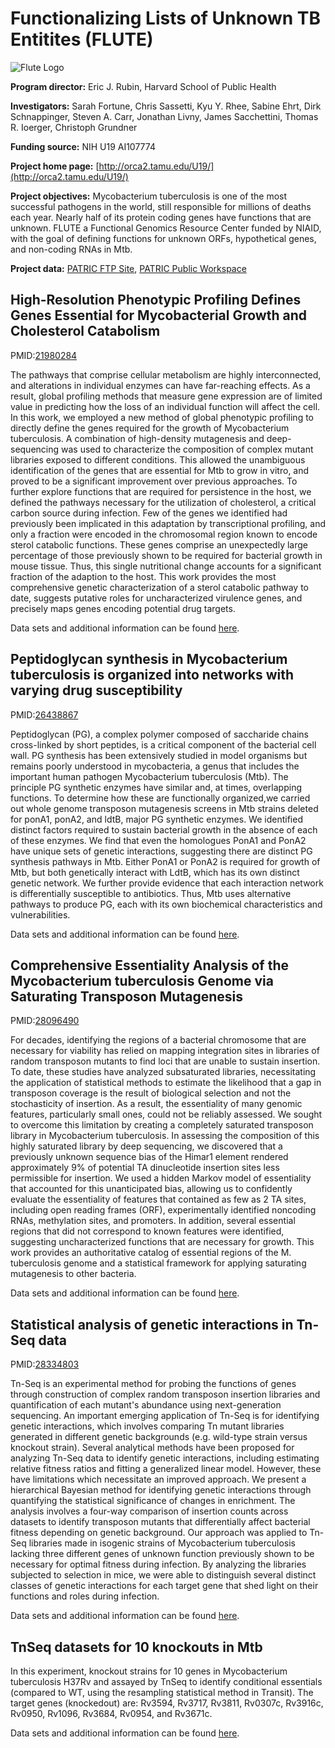 
# Functionalizing Lists of Unknown TB Entitites (FLUTE)

![Flute Logo](https://www.patricbrc.org/public/patric/images/FLUTE_logo_blue.png)

**Program director:** Eric J. Rubin, Harvard School of Public Health

**Investigators:** Sarah Fortune, Chris Sassetti, Kyu Y. Rhee, Sabine Ehrt, Dirk Schnappinger, Steven A. Carr, Jonathan Livny, James Sacchettini, Thomas R. Ioerger, Christoph Grundner

**Funding source:** NIH U19 AI107774

**Project home page:** [http://orca2.tamu.edu/U19/](http://orca2.tamu.edu/U19/)

**Project objectives:** Mycobacterium tuberculosis is one of the most successful pathogens in the world, still responsible for millions of deaths each year. Nearly half of its protein coding genes have functions that are unknown. FLUTE a Functional Genomics Resource Center funded by NIAID, with the goal of defining functions for unknown ORFs, hypothetical genes, and non-coding RNAs in Mtb.

**Project data:** [PATRIC FTP Site](ftp://ftp.patricbrc.org/BRC_Mirrors/FLUTE/), [PATRIC Public Workspace](https://www.patricbrc.org/workspace/PATRIC@patricbrc.org/home/Special%20Collections/NIAID%20Functional%20Genomics%20Centers/FLUTE%20-%20Functionalizing%20Lists%20of%20Unknown%20TB%20Entities)

## High-Resolution Phenotypic Profiling Defines Genes Essential for Mycobacterial Growth and Cholesterol Catabolism

PMID:[21980284](https://www.ncbi.nlm.nih.gov/pubmed/?term=21980284)

The pathways that comprise cellular metabolism are highly interconnected, and alterations in individual enzymes can have far-reaching effects. As a result, global profiling methods that measure gene expression are of limited value in predicting how the loss of an individual function will affect the cell. In this work, we employed a new method of global phenotypic profiling to directly define the genes required for the growth of Mycobacterium tuberculosis. A combination of high-density mutagenesis and deep-sequencing was used to characterize the composition of complex mutant libraries exposed to different conditions. This allowed the unambiguous identification of the genes that are essential for Mtb to grow in vitro, and proved to be a significant improvement over previous approaches. To further explore functions that are required for persistence in the host, we defined the pathways necessary for the utilization of cholesterol, a critical carbon source during infection. Few of the genes we identified had previously been implicated in this adaptation by transcriptional profiling, and only a fraction were encoded in the chromosomal region known to encode sterol catabolic functions. These genes comprise an unexpectedly large percentage of those previously shown to be required for bacterial growth in mouse tissue. Thus, this single nutritional change accounts for a significant fraction of the adaption to the host. This work provides the most comprehensive genetic characterization of a sterol catabolic pathway to date, suggests putative roles for uncharacterized virulence genes, and precisely maps genes encoding potential drug targets.

Data sets and additional information can be found [here](https://www.patricbrc.org/webpage/website/data_collections/content/flute-experiment-1.html).

## Peptidoglycan synthesis in Mycobacterium tuberculosis is organized into networks with varying drug susceptibility

PMID:[26438867](https://www.ncbi.nlm.nih.gov/pubmed/?term=26438867)

Peptidoglycan (PG), a complex polymer composed of saccharide chains cross-linked by short peptides, is a critical component of the bacterial cell wall. PG synthesis has been extensively studied in model organisms but remains poorly understood in mycobacteria, a genus that includes the important human pathogen Mycobacterium tuberculosis (Mtb). The principle PG synthetic enzymes have similar and, at times, overlapping functions. To determine how these are functionally organized,we carried out whole genome transposon mutagenesis screens in Mtb strains deleted for ponA1, ponA2, and ldtB, major PG synthetic enzymes. We identified distinct factors required to sustain bacterial growth in the absence of each of these enzymes. We find that even the homologues PonA1 and PonA2 have unique sets of genetic interactions, suggesting there are distinct PG synthesis pathways in Mtb. Either PonA1 or PonA2 is required for growth of Mtb, but both genetically interact with LdtB, which has its own distinct genetic network. We further provide evidence that each interaction network is differentially susceptible to antibiotics. Thus, Mtb uses alternative pathways to produce PG, each with its own biochemical characteristics and vulnerabilities.

Data sets and additional information can be found [here](https://www.patricbrc.org/webpage/website/data_collections/content/flute-experiment-2.html).

## Comprehensive Essentiality Analysis of the Mycobacterium tuberculosis Genome via Saturating Transposon Mutagenesis

PMID:[28096490](https://www.ncbi.nlm.nih.gov/pubmed/?term=28096490)

For decades, identifying the regions of a bacterial chromosome that are necessary for viability has relied on mapping integration sites in libraries of random transposon mutants to find loci that are unable to sustain insertion. To date, these studies have analyzed subsaturated libraries, necessitating the application of statistical methods to estimate the likelihood that a gap in transposon coverage is the result of biological selection and not the stochasticity of insertion. As a result, the essentiality of many genomic features, particularly small ones, could not be reliably assessed. We sought to overcome this limitation by creating a completely saturated transposon library in Mycobacterium tuberculosis. In assessing the composition of this highly saturated library by deep sequencing, we discovered that a previously unknown sequence bias of the Himar1 element rendered approximately 9% of potential TA dinucleotide insertion sites less permissible for insertion. We used a hidden Markov model of essentiality that accounted for this unanticipated bias, allowing us to confidently evaluate the essentiality of features that contained as few as 2 TA sites, including open reading frames (ORF), experimentally identified noncoding RNAs, methylation sites, and promoters. In addition, several essential regions that did not correspond to known features were identified, suggesting uncharacterized functions that are necessary for growth. This work provides an authoritative catalog of essential regions of the M. tuberculosis genome and a statistical framework for applying saturating mutagenesis to other bacteria.

Data sets and additional information can be found [here](https://www.patricbrc.org/webpage/website/data_collections/content/flute-experiment-3.html).

## Statistical analysis of genetic interactions in Tn-Seq data

PMID:[28334803](https://www.ncbi.nlm.nih.gov/pubmed/?term=28334803)

Tn-Seq is an experimental method for probing the functions of genes through construction of complex random transposon insertion libraries and quantification of each mutant's abundance using next-generation sequencing. An important emerging application of Tn-Seq is for identifying genetic interactions, which involves comparing Tn mutant libraries generated in different genetic backgrounds (e.g. wild-type strain versus knockout strain). Several analytical methods have been proposed for analyzing Tn-Seq data to identify genetic interactions, including estimating relative fitness ratios and fitting a generalized linear model. However, these have limitations which necessitate an improved approach. We present a hierarchical Bayesian method for identifying genetic interactions through quantifying the statistical significance of changes in enrichment. The analysis involves a four-way comparison of insertion counts across datasets to identify transposon mutants that differentially affect bacterial fitness depending on genetic background. Our approach was applied to Tn-Seq libraries made in isogenic strains of Mycobacterium tuberculosis lacking three different genes of unknown function previously shown to be necessary for optimal fitness during infection. By analyzing the libraries subjected to selection in mice, we were able to distinguish several distinct classes of genetic interactions for each target gene that shed light on their functions and roles during infection.

Data sets and additional information can be found [here](https://www.patricbrc.org/webpage/website/data_collections/content/flute-experiment-4.html).

## TnSeq datasets for 10 knockouts in Mtb

In this experiment, knockout strains for 10 genes in Mycobacterium tuberculosis H37Rv and assayed by TnSeq to identify conditional essentials (compared to WT, using the resampling statistical method in Transit). The target genes (knockedout) are: Rv3594, Rv3717, Rv3811, Rv0307c, Rv3916c, Rv0950, Rv1096, Rv3684, Rv0954, and Rv3671c.

Data sets and additional information can be found [here](https://www.patricbrc.org/webpage/website/data_collections/content/flute-experiment-5.html).

